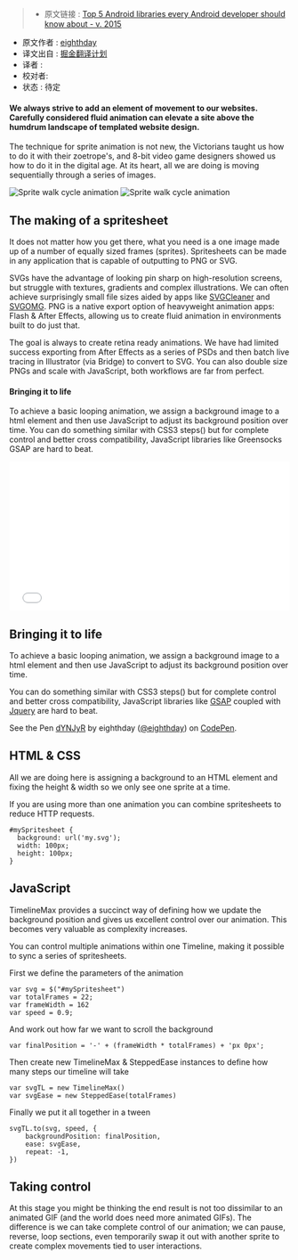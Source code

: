 > * 原文链接 : [Top 5 Android libraries every Android developer should know about - v. 2015](https://infinum.co/the-capsized-eight/articles/top-five-android-libraries-every-android-developer-should-know-about-v2015)
* 原文作者 : [ eighthday](http://codepen.io/eighthday/pen/dYNJyR)
* 译文出自 : [掘金翻译计划](https://github.com/xitu/gold-miner)
* 译者 : 
* 校对者: 
* 状态 :  待定

#### We always strive to add an element of movement to our websites. Carefully considered fluid animation can elevate a site above the humdrum landscape of templated website design.

The technique for sprite animation is not new, the Victorians taught us how to do it with their zoetrope's, and 8-bit video game designers showed us how to do it in the digital age. At its heart, all we are doing is moving sequentially through a series of images.

![Sprite walk cycle animation ](http://eighthdaydesign.com/resources/images/1-10-2015/80-299.Paul_walk_2560_2.gif) ![Sprite walk cycle animation ](http://eighthdaydesign.com/resources/work/1-10-2015/2-2-299.Paul_walk_mob_2.gif)

## The making of a spritesheet

It does not matter how you get there, what you need is a one image made up of a number of equally sized frames (sprites). Spritesheets can be made in any application that is capable of outputting to PNG or SVG.

SVGs have the advantage of looking pin sharp on high-resolution screens, but struggle with textures, gradients and complex illustrations. We can often achieve surprisingly small file sizes aided by apps like [SVGCleaner](http://sourceforge.net/projects/svgcleaner/) and [SVGOMG](https://jakearchibald.github.io/svgomg/). PNG is a native export option of heavyweight animation apps: Flash & After Effects, allowing us to create fluid animation in environments built to do just that.

The goal is always to create retina ready animations. We have had limited success exporting from After Effects as a series of PSDs and then batch live tracing in Illustrator (via Bridge) to convert to SVG. You can also double size PNGs and scale with JavaScript, both workflows are far from perfect.

#### Bringing it to life

To achieve a basic looping animation, we assign a background image to a html element and then use JavaScript to adjust its background position over time. You can do something similar with CSS3 steps() but for complete control and better cross compatibility, JavaScript libraries like Greensocks GSAP are hard to beat.

<iframe height="268" scrolling="no" src="//codepen.io/eighthday/embed/dYNJyR/?height=268&amp;theme-id=0&amp;default-tab=result" frameborder="no" allowtransparency="true" allowfullscreen="true" style="width: 100%;">See the Pen <a href="http://codepen.io/eighthday/pen/dYNJyR/">Responsive SVG walk cycle with GSAP</a> by eighthday (<a href="http://codepen.io/eighthday">@eighthday</a>) on <a href="http://codepen.io">CodePen</a>.</iframe>

## Bringing it to life

To achieve a basic looping animation, we assign a background image to a html element and then use JavaScript to adjust its background position over time.

You can do something similar with CSS3 steps() but for complete control and better cross compatibility, JavaScript libraries like [GSAP](http://greensock.com/gsap) coupled with [Jquery](https://jquery.com/) are hard to beat.


See the Pen [dYNJyR](http://codepen.io/eighthday/pen/dYNJyR/) by eighthday ([@eighthday](http://codepen.io/eighthday)) on [CodePen](http://codepen.io).

## HTML & CSS

All we are doing here is assigning a background to an HTML element and fixing the height & width so we only see one sprite at a time.

If you are using more than one animation you can combine spritesheets to reduce HTTP requests.



    #mySpritesheet {
      background: url('my.svg');
      width: 100px;
      height: 100px;
    }


## JavaScript

TimelineMax provides a succinct way of defining how we update the background position and gives us excellent control over our animation. This becomes very valuable as complexity increases.

You can control multiple animations within one Timeline, making it possible to sync a series of spritesheets.

First we define the parameters of the animation

    var svg = $("#mySpritesheet")
    var totalFrames = 22;
    var frameWidth = 162
    var speed = 0.9;

And work out how far we want to scroll the background

    var finalPosition = '-' + (frameWidth * totalFrames) + 'px 0px';

Then create new TimelineMax & SteppedEase instances to define how many steps our timeline will take

    var svgTL = new TimelineMax() 
    var svgEase = new SteppedEase(totalFrames)

Finally we put it all together in a tween

    svgTL.to(svg, speed, {
        backgroundPosition: finalPosition,
        ease: svgEase,
        repeat: -1,
    })

## Taking control

At this stage you might be thinking the end result is not too dissimilar to an animated GIF (and the world does need more animated GIFs). The difference is we can take complete control of our animation; we can pause, reverse, loop sections, even temporarily swap it out with another sprite to create complex movements tied to user interactions.
